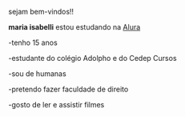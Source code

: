 sejam bem-vindos!!

**maria isabelli**
estou estudando na [Alura](https://www.alura.com.br/)

-tenho 15 anos

-estudante do colégio Adolpho e do Cedep Cursos

-sou de humanas

-pretendo fazer faculdade de direito

-gosto de ler e assistir filmes
